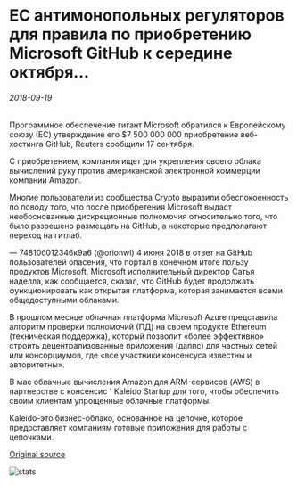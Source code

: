 # ЕС антимонопольных регуляторов для правила по приобретению Microsoft GitHub к середине октября...

###### 2018-09-19

Программное обеспечение гигант Microsoft обратился к Европейскому союзу (ЕС) утверждение его $7 500 000 000 приобретение веб-хостинга GitHub, Reuters сообщили 17 сентября.

С приобретением, компания ищет для укрепления своего облака вычислений руку против американской электронной коммерции компании Amazon.

Многие пользователи из сообщества Crypto выразили обеспокоенность по поводу того, что после приобретения Microsoft выдаст необоснованные дискреционные полномочия относительно того, что было разрешено размещать на GitHub, а некоторые предполагают переход на гитлаб.

— 74810б012346к9а6 (@orionwl) 4 июня 2018 в ответ на GitHub пользователей опасения, что портал в конечном итоге пользу продуктов Microsoft, Microsoft исполнительный директор Сатья наделла, как сообщается, сказал, что GitHub будет продолжать функционировать как открытая платформа, которая занимается всеми общедоступными облаками.

В прошлом месяце облачная платформа Microsoft Azure представила алгоритм проверки полномочий (ПД) на своем продукте Ethereum (техническая поддержка), который позволит «более эффективно» строить децентрализованные приложения (даппс) для частных сетей или консорциумов, где «все участники консенсуса известны и авторитетны».

В мае облачные вычисления Amazon для ARM-сервисов (AWS) в партнерстве с консенсис ' Kaleido Startup для того, чтобы обеспечить своим клиентам упрощенные облачные платформы.

Kaleido-это бизнес-облако, основанное на цепочке, которое предоставляет компаниям готовые приложения для работы с цепочками.

[Original source](https://cointelegraph.com/news/eu-antitrust-regulators-to-rule-on-microsoft-acquisition-of-github-by-mid-october)

![stats](https://c.statcounter.com/11760860/0/a89fa40b/1/ "stats")